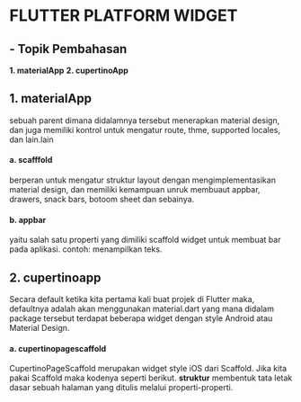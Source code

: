 # FLUTTER PLATFORM WIDGET

## - Topik Pembahasan
**1. materialApp**
**2. cupertinoApp**

## 1. materialApp
 sebuah parent dimana didalamnya tersebut menerapkan material design, dan juga memiliki kontrol untuk mengatur route, thme, supported locales, dan lain.lain
#### a. scafffold
berperan untuk mengatur struktur layout dengan mengimplementasikan material design, dan memiliki kemampuan unruk membuaut appbar, drawers, snack bars, botoom sheet dan sebainya.
#### b. appbar
yaitu salah satu properti yang dimiliki scaffold widget untuk membuat bar pada aplikasi. contoh: menampilkan teks.

## 2. cupertinoapp
Secara default ketika kita pertama kali buat projek di Flutter maka, defaultnya adalah akan menggunakan material.dart yang mana didalam package tersebut terdapat beberapa widget dengan style Android atau Material Design.
#### a. cupertinopagescaffold
CupertinoPageScaffold merupakan widget style iOS dari Scaffold. Jika kita pakai Scaffold maka kodenya seperti berikut.
**struktur**
membentuk tata letak dasar sebuah halaman yang ditulis melalui properti-properti.


   [dill]: <https://github.com/joemccann/dillinger>
   [git-repo-url]: <https://github.com/joemccann/dillinger.git>
   [john gruber]: <http://daringfireball.net>
   [df1]: <http://daringfireball.net/projects/markdown/>
   [markdown-it]: <https://github.com/markdown-it/markdown-it>
   [Ace Editor]: <http://ace.ajax.org>
   [node.js]: <http://nodejs.org>
   [Twitter Bootstrap]: <http://twitter.github.com/bootstrap/>
   [jQuery]: <http://jquery.com>
   [@tjholowaychuk]: <http://twitter.com/tjholowaychuk>
   [express]: <http://expressjs.com>
   [AngularJS]: <http://angularjs.org>
   [Gulp]: <http://gulpjs.com>

   [PlDb]: <https://github.com/joemccann/dillinger/tree/master/plugins/dropbox/README.md>
   [PlGh]: <https://github.com/joemccann/dillinger/tree/master/plugins/github/README.md>
   [PlGd]: <https://github.com/joemccann/dillinger/tree/master/plugins/googledrive/README.md>
   [PlOd]: <https://github.com/joemccann/dillinger/tree/master/plugins/onedrive/README.md>
   [PlMe]: <https://github.com/joemccann/dillinger/tree/master/plugins/medium/README.md>
   [PlGa]: <https://github.com/RahulHP/dillinger/blob/master/plugins/googleanalytics/README.md>
